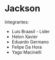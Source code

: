 # Jackson
Integrantes:
 - Luis Braasil - Líder
 - Helon Xavier
 - Eduardo Germano
 - Felipe Da Hora
 - Yago Macinelli
